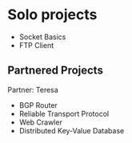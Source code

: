 # Solo projects
* Socket Basics
* FTP Client

## Partnered Projects 
Partner: Teresa 
* BGP Router
* Reliable Transport Protocol
* Web Crawler
* Distributed Key-Value Database
